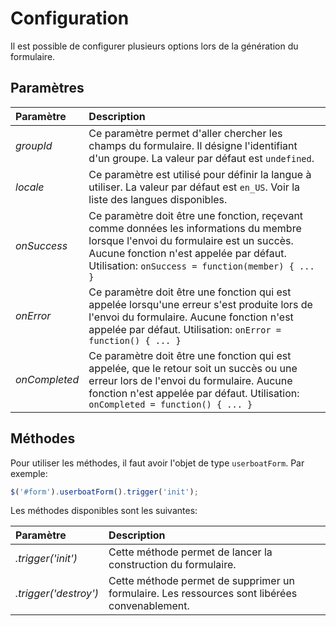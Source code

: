 # Configuration

Il est possible de configurer plusieurs options lors de la génération du formulaire. 

## Paramètres

| Paramètre | Description |
| :--- | :--- |
| _groupId_ | Ce paramètre permet d'aller chercher les champs du formulaire. Il désigne l'identifiant d'un groupe. La valeur par défaut est `undefined`. |
| _locale_ | Ce paramètre est utilisé pour définir la langue à utiliser. La valeur par défaut est `en_US`.  Voir la liste des langues disponibles. |
| _onSuccess_ | Ce paramètre doit être une fonction, reçevant comme données les informations du membre lorsque l'envoi du formulaire est un succès. Aucune fonction n'est appelée par défaut. Utilisation: `onSuccess = function(member) { ... }` |
| _onError_ | Ce paramètre doit être une fonction qui est appelée lorsqu'une erreur s'est produite lors de l'envoi du formulaire. Aucune fonction n'est appelée par défaut. Utilisation: `onError = function() { ... }` |
| _onCompleted_ | Ce paramètre doit être une fonction qui est appelée, que le retour soit un succès ou une erreur lors de l'envoi du formulaire. Aucune fonction n'est appelée par défaut. Utilisation: `onCompleted = function() { ... }` |


## Méthodes

Pour utiliser les méthodes, il faut avoir l'objet de type `userboatForm`. Par exemple:

```javascript
$('#form').userboatForm().trigger('init');
```

Les méthodes disponibles sont les suivantes:

| Paramètre | Description |
| :--- | :--- |
| _.trigger('init')_ | Cette méthode permet de lancer la construction du formulaire.  |
| _.trigger('destroy')_ | Cette méthode permet de supprimer un formulaire. Les ressources sont libérées convenablement. |
